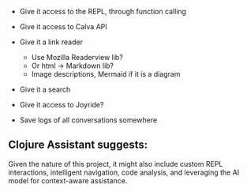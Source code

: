 * Give it access to the REPL, through function calling
* Give it access to Calva API
* Give it a link reader
  * Use Mozilla Readerview lib?
  * Or html -> Markdown lib?
  * Image descriptions, Mermaid if it is a diagram
* Give it a search 
* Give it access to Joyride?

* Save logs of all conversations somewhere

## Clojure Assistant suggests:

Given the nature of this project, it might also include custom REPL interactions, intelligent navigation, code analysis, and leveraging the AI model for context-aware assistance. 